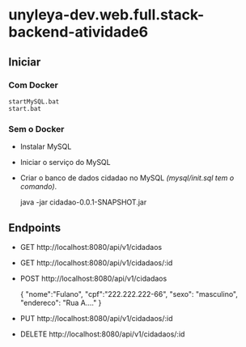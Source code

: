 # unyleya-dev.web.full.stack-backend-atividade6

## Iniciar

### Com Docker
    startMySQL.bat
    start.bat

### Sem o Docker 
* Instalar MySQL
* Iniciar o serviço do MySQL
* Criar o banco de dados cidadao no MySQL *(mysql/init.sql tem o comando)*.
    
    java -jar cidadao-0.0.1-SNAPSHOT.jar

## Endpoints
* GET http://localhost:8080/api/v1/cidadaos
* GET http://localhost:8080/api/v1/cidadaos/:id
* POST http://localhost:8080/api/v1/cidadaos

    {
        "nome":"Fulano",
        "cpf":"222.222.222-66",
        "sexo": "masculino",
        "endereco": "Rua A...."
    }
* PUT http://localhost:8080/api/v1/cidadaos/:id
* DELETE http://localhost:8080/api/v1/cidadaos/:id